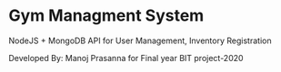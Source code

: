 # Gym Managment System


NodeJS + MongoDB API for User Management, Inventory Registration

Developed By: Manoj Prasanna for Final year BIT project-2020
